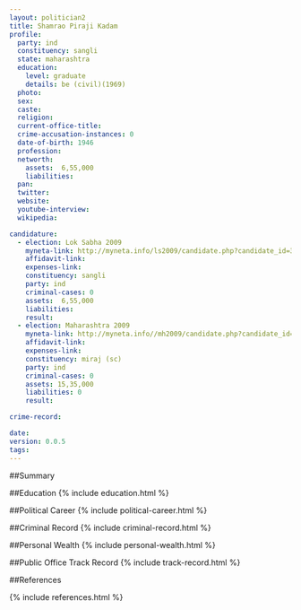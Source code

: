 ```yaml
---
layout: politician2
title: Shamrao Piraji Kadam
profile: 
  party: ind
  constituency: sangli
  state: maharashtra
  education: 
    level: graduate
    details: be (civil)(1969)
  photo: 
  sex: 
  caste: 
  religion: 
  current-office-title: 
  crime-accusation-instances: 0
  date-of-birth: 1946
  profession: 
  networth: 
    assets:  6,55,000
    liabilities: 
  pan: 
  twitter: 
  website: 
  youtube-interview: 
  wikipedia: 

candidature: 
  - election: Lok Sabha 2009
    myneta-link: http://myneta.info/ls2009/candidate.php?candidate_id=3775
    affidavit-link: 
    expenses-link: 
    constituency: sangli 
    party: ind
    criminal-cases: 0
    assets:  6,55,000
    liabilities: 
    result:  
  - election: Maharashtra 2009
    myneta-link: http://myneta.info//mh2009/candidate.php?candidate_id=3575
    affidavit-link: 
    expenses-link: 
    constituency: miraj (sc) 
    party: ind
    criminal-cases: 0
    assets: 15,35,000
    liabilities: 0
    result:  

crime-record: 

date: 
version: 0.0.5
tags: 
---
```

##Summary


##Education
{% include education.html %}


##Political Career
{% include political-career.html %}


##Criminal Record
{% include criminal-record.html %}


##Personal Wealth
{% include personal-wealth.html %}


##Public Office Track Record
{% include track-record.html %}


##References


{% include references.html %}